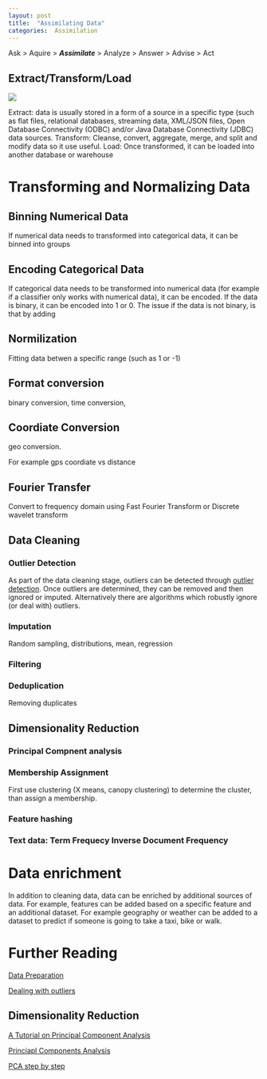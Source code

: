 ```yaml
---
layout: post
title:  "Assimilating Data"
categories:  Assimilation 
---
```

Ask > Aquire > ___Assimilate___ > Analyze > Answer > Advise > Act


## Extract/Transform/Load

![](http://www.saedsayad.com/images/ETL.png)

Extract: data is usually stored in a form of a source in a specific type (such as flat files, relational databases, streaming data, XML/JSON files, Open Database Connectivity (ODBC) and/or Java Database Connectivity (JDBC) data sources.
Transform:  Cleanse, convert, aggregate, merge, and split and modify data so it use useful.
Load: Once transformed, it can be loaded into another database or warehouse

# Transforming and Normalizing Data

## Binning Numerical Data

If numerical data needs to transformed into categorical data, it can be binned into groups

## Encoding Categorical Data

If categorical data needs to be transformed into numerical data (for example if a classifier only works with numerical data), it can be encoded.  If the data is binary, it can be encoded into 1 or 0.  The issue if the data is not binary, is that by adding 

## Normilization

Fitting data betwen a specific range (such as 1 or -1)

## Format conversion

binary conversion, time conversion,   

## Coordiate Conversion

geo conversion.

For example gps coordiate vs distance

## Fourier Transfer
Convert to frequency domain using Fast Fourier Transform or Discrete wavelet transform


## Data Cleaning

### Outlier Detection

As part of the data cleaning stage, outliers can be detected through [outlier detection](/outlier-detection).  Once outliers are determined, they can be removed and then ignored or imputed.  Alternatively there are algorithms which robustly ignore (or deal with) outliers.

### Imputation

Random sampling, distributions, mean, regression

### Filtering

### Deduplication

Removing duplicates

## Dimensionality Reduction

### Principal Compnent analysis

### Membership Assignment

First use clustering (X means, canopy clustering) to determine the cluster, than assign a membership.

### Feature hashing

### Text data: Term Frequecy Inverse Document Frequency

# Data enrichment

In addition to cleaning data, data can be enriched by additional sources of data.  For example, features can be added based on a specific feature and an additional dataset.  For example geography or weather can be added to a dataset to predict if someone is going to take a taxi, bike or walk.

# Further Reading

[Data Preparation](http://www.saedsayad.com/data_preparation.htm)

[Dealing with outliers](http://r-statistics.co/Outlier-Treatment-With-R.html)

## Dimensionality Reduction

[A Tutorial on Principal Component Analysis](http://arxiv.org/pdf/1404.1100.pdf)

[Princiapl Components Analysis](http://www.saedsayad.com/docs/pca.pdf)

[PCA step by step](http://sebastianraschka.com/Articles/2014_pca_step_by_step.html)



